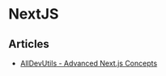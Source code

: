 # NextJS

## Articles

- [AllDevUtils - Advanced Next.js Concepts](https://blog.devgenius.io/advanced-next-js-concepts-8439a8752597)

&nbsp;
